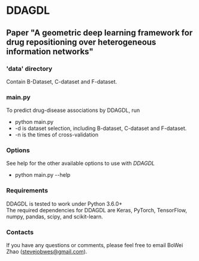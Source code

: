# DDAGDL
## Paper "A geometric deep learning framework for drug repositioning over heterogeneous information networks"

### 'data' directory
Contain B-Dataset, C-dataset and F-dataset.

### main.py
To predict drug-disease associations by DDAGDL, run
  - python main.py 
  - -d is dataset selection, including B-dataset, C-dataset and F-dataset.
  - -n is the times of cross-validation

### Options
See help for the other available options to use with *DDAGDL*
  - python main.py --help

### Requirements
DDAGDL is tested to work under Python 3.6.0+  
The required dependencies for DDAGDL are Keras, PyTorch, TensorFlow, numpy, pandas, scipy, and scikit-learn.

### Contacts
If you have any questions or comments, please feel free to email BoWei Zhao (stevejobwes@gmail.com).
